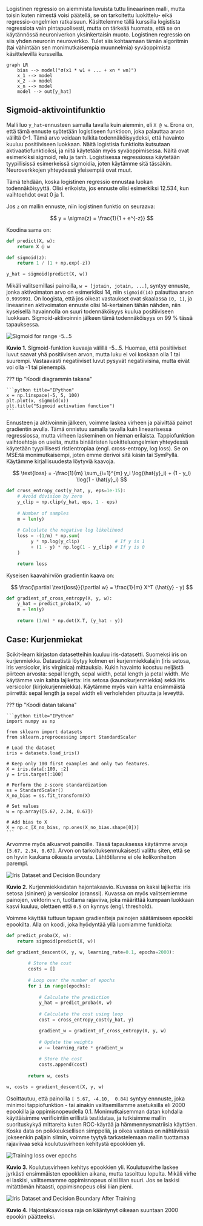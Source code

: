 Logistinen regressio on aiemmista luvuista tuttu lineaarinen malli, mutta toisin kuten nimestä voisi päätellä, se on tarkoitettu luokittelu- eikä regressio-ongelmien ratkaisuun. Käsittelemme tällä kurssilla logistista regressiota vain pintapuolisesti, mutta on tärkeää huomata, että se on käytännössä neuroniverkon yksinkertaisin muoto. Logistinen regressio on siis yhden neuronin neuroverkko. Tulet siis kohtaamaan tämän algoritmin (tai vähintään sen monimutkaisempia muunnelmia) syväoppimista käsittelevillä kursseilla.

```mermaid
graph LR
    bias --> model("σ(x1 * w1 + ... + xn * wn)")
    x_1 --> model
    x_2 --> model
    x_n --> model
    model --> out[y_hat]
```

## Sigmoid-aktivointifunktio

Malli luo `y_hat`-ennusteen samalla tavalla kuin aiemmin, eli `X @ w`. Erona on, että tämä ennuste syötetään logistiseen funktioon, joka palauttaa arvon väliltä 0-1. Tämä arvo voidaan tulkita todennäköisyydeksi, että havainto kuuluu positiiviseen luokkaan. Näitä logistisia funktioita kutsutaan aktivaatiofunktioiksi, ja niitä käytetään myös syväoppimisessa. Näitä ovat esimerkiksi sigmoid, relu ja tanh. Logistisessa regressiossa käytetään tyypillisissä esimerkeissä sigmoidia, joten käytämme sitä tässäkin. Neuroverkkojen yhteydessä yleisempiä ovat muut.

Tämä tehdään, koska logistinen regressio ennustaa luokan todennäköisyyttä. Olisi erikoista, jos ennuste olisi esimerkiksi 12.534, kun vaihtoehdot ovat 0 ja 1.

Jos `z` on mallin ennuste, niin logistinen funktio on seuraava:

$$
y = \sigma(z) = \frac{1}{1 + e^{-z}}
$$

Koodina sama on:

```python title="IPython"
def predict(X, w):
    return X @ w

def sigmoid(z):
    return 1 / (1 + np.exp(-z))

y_hat = sigmoid(predict(X, w))
```

Mikäli valitsemillasi painoilla, `w = [jotain, jotain, ...]`, syntyy ennuste, jonka aktivoimaton arvo on esimerkiksi 14, niin `sigmoid(14)` palauttaa arvon `0.9999991`. On loogista, että jos oikeat vastaukset ovat skaalassa `[0, 1]`, ja lineaarinen aktivoimaton ennuste olisi 14-kertainen tähän nähden, niin kyseisellä havainnolla on suuri todennäköisyys kuulua positiiviseen luokkaan. Sigmoid-aktivoinnin jälkeen tämä todennäköisyys on 99 % tässä tapauksessa.

![Sigmoid for range -5...5](../../images/logistic_regression_sigmoid.png)

**Kuvio 1.** Sigmoid-funktion kuvaaja välillä -5...5. Huomaa, että positiiviset luvut saavat yhä positiivisen arvon, mutta luku ei voi koskaan olla 1 tai suurempi. Vastaavasti negatiiviset luvut pysyvät negatiivisina, mutta eivät voi olla -1 tai pienempiä.

??? tip "Koodi diagrammin takana"

    ```python title="IPython"
    x = np.linspace(-5, 5, 100)
    plt.plot(x, sigmoid(x))
    plt.title("Sigmoid activation function")
    ```

Ennusteen ja aktivoinnin jälkeen, voimme laskea virheen ja päivittää painot gradientin avulla. Tämä onnistuu samalla tavalla kuin lineaarisessa regressiossa, mutta virheen laskeminen on hieman erilaista. Tappiofunktion vaihtoehtoja on useita, mutta binääristen luokitteluongelmien yhteydessä käytetään tyypillisesti ristientropiaa (engl. cross-entropy, log loss). Se on MSE:tä monimutkaisempi, joten emme derivoi sitä käsin tai SymPyllä. Käytämme kirjallisuudesta löytyviä kaavoja.

$$
\text{loss} = -\frac{1}{m} \sum_{i=1}^{m} y_i \log(\hat{y}_i) + (1 - y_i) \log(1 - \hat{y}_i)
$$

```python title="IPython"
def cross_entropy_cost(y_hat, y, eps=1e-15):
    # Avoid division by zero
    y_clip = np.clip(y_hat, eps, 1 - eps)
    
    # Number of samples
    m = len(y)
    
    # Calculate the negative log likelihood
    loss = -(1/m) * np.sum(
         y * np.log(y_clip)             # If y is 1
         + (1 - y) * np.log(1 - y_clip) # If y is 0
    ) 

    return loss
```

Kyseisen kaavahirviön gradientin kaava on:

$$
\frac{\partial \text{loss}}{\partial w} = \frac{1}{m} X^T (\hat{y} - y)
$$

```python title="IPython"
def gradient_of_cross_entropy(X, y, w):
    y_hat = predict_proba(X, w)
    m = len(y)
    
    return (1/m) * np.dot(X.T, (y_hat - y))
```

## Case: Kurjenmiekat

Scikit-learn kirjaston datasetteihin kuuluu iris-datasetti. Suomeksi iris on kurjenmiekka. Datasetistä löytyy kolmen eri kurjenmiekkalajin (iris setosa, iris versicolor, iris virginica) mittauksia. Kukin havainto koostuu neljästä piirteen arvosta: sepal length, sepal width, petal length ja petal width. Me käytämme vain kahta lajiketta: iris setosa (kaunokurjenmiekka) sekä iris versicolor (kirjokurjenmiekka). Käytämme myös vain kahta ensimmäistä piirrettä: sepal length ja sepal width eli verholehden pituutta ja leveyttä.


??? tip "Koodi datan takana"

    ```python title="IPython"
    import numpy as np

    from sklearn import datasets
    from sklearn.preprocessing import StandardScaler

    # Load the dataset
    iris = datasets.load_iris()

    # Keep only 100 first examples and only two features.
    X = iris.data[:100, :2]
    y = iris.target[:100]

    # Perform the z-score standardization
    ss = StandardScaler()
    X_no_bias = ss.fit_transform(X)

    # Set values
    w = np.array([5.67, 2.34, 0.67])

    # Add bias to X
    X = np.c_[X_no_bias, np.ones(X_no_bias.shape[0])]
    ```

Arvomme myös alkuarvot painoille. Tässä tapauksessa käytämme arvoja `[5.67, 2.34, 0.67]`. Arvon on tarkoituksenmukaisesti valittu siten, että se on hyvin kaukana oikeasta arvosta. Lähtötilanne ei ole kolikonheiton parempi.

![Iris Dataset and Decision Boundary](../../images/logistic_regression_iris_scatter_epoch_0.png)

**Kuvio 2.** Kurjenmiekkadatan hajontakaavio. Kuvassa on kaksi lajiketta: iris setosa (sininen) ja versicolor (oranssi). Kuvassa on myös valitsemiemme painojen, vektorin `w`:n, tuottama rajaviiva, joka määrittää kumpaan luokkaan kasvi kuuluu, olettaen että `0.5` on kynnys (engl. threshold).

Voimme käyttää tuttuun tapaan gradientteja painojen säätämiseen epookki epookilta. Alla on koodi, joka hyödyntää yllä luomiamme funktioita:

```python title="IPython"
def predict_proba(X, w):
    return sigmoid(predict(X, w))

def gradient_descent(X, y, w, learning_rate=0.1, epochs=2000):
        
        # Store the cost
        costs = []
        
        # Loop over the number of epochs
        for i in range(epochs):
            
            # Calculate the prediction
            y_hat = predict_proba(X, w)
            
            # Calculate the cost using loop
            cost = cross_entropy_cost(y_hat, y)

            gradient_w = gradient_of_cross_entropy(X, y, w)
            
            # Update the weights
            w -= learning_rate * gradient_w
            
            # Store the cost
            costs.append(cost)
            
        return w, costs

w, costs = gradient_descent(X, y, w)
```

Osoittautuu, että painoilla `[ 5.67, -4.10,  0.84]` syntyy ennnuste, joka minimoi tappiofunktion - tai ainakin valitsemillamme asetuksilla eli 2000 epookilla ja oppimisnopeudella 0.1. Monimutkaisemman datan kohdalla käyttäisimme verifiointiin erillistä testidataa, ja tutkisimme mallin suorituskykyä mittareita kuten ROC-käyrää ja hämmennysmatriisia käyttäen. Koska data on poikkeuksellisen simppeliä, ja oikea vastaus on nähtävissä jokseenkin paljain silmin, voimme tyytyä tarkastelemaan mallin tuottamaa rajaviivaa sekä koulutusvirheen kehitystä epookkien yli.


![Training loss over epochs](../../images/logistic_regression_iris_loss_over_epochs.png)

**Kuvio 3.** Koulutusvirheen kehitys epookkien yli. Koulutusvirhe laskee jyrkästi ensimmäisten epookkien aikana, mutta tasoittuu lopulta. Mikäli virhe ei laskisi, valitsemamme oppimisnopeus olisi liian suuri. Jos se laskisi mitättömän hitaasti, oppimisnopeus olisi liian pieni.


![Iris Dataset and Decision Boundary After Training](../../images/logistic_regression_iris_scatter_epoch_2000.png)

**Kuvio 4.** Hajontakaaviossa raja on kääntynyt oikeaan suuntaan 2000 epookin päätteeksi.